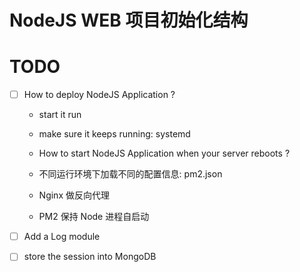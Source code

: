 # NodeJS WEB 项目初始化结构



# TODO

- [ ] How to deploy NodeJS Application ?
  - start it run
  - make sure it keeps running: systemd
  - How to start NodeJS Application when your server reboots ?
  - 不同运行环境下加载不同的配置信息: pm2.json

  - Nginx 做反向代理
  - PM2 保持 Node 进程自启动

- [ ] Add a Log module

- [ ] store the session into MongoDB